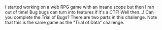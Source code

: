 I started working on a web RPG game with an insane scope but then I ran out of time! Bug bugs can turn into features if it's a CTF! Well then...! Can you complete the Trial of Bugs?
There are two parts in this challenge.
Note that this is the same game as the "Trial of Data" challenge.
